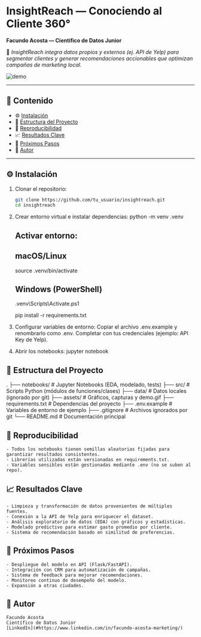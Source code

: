 # InsightReach — Conociendo al Cliente 360°

**Facundo Acosta — Científico de Datos Junior**

🚀 *InsightReach integra datos propios y externos (ej. API de Yelp) para segmentar clientes y generar recomendaciones accionables que optimizan campañas de marketing local.*

![demo](assets/demo.gif)  <!-- opcional: captura de notebook o gif corto -->

---

## 📌 Contenido
- ⚙️ [Instalación](#instalación)
- 📂 [Estructura del Proyecto](#estructura-del-proyecto)
- 🧪 [Reproducibilidad](#reproducibilidad)
- 📈 [Resultados Clave](#resultados-clave)
- 🚀 [Próximos Pasos](#próximos-pasos)
- 👤 [Autor](#autor)

---

## ⚙️ Instalación

  1. Clonar el repositorio:
     ```bash
     git clone https://github.com/tu_usuario/insightreach.git
     cd insightreach
  2. Crear entorno virtual e instalar dependencias:
     python -m venv .venv
        ## Activar entorno:
        ## macOS/Linux
        source .venv/bin/activate
        ## Windows (PowerShell)
        .venv\Scripts\Activate.ps1
    
        pip install -r requirements.txt
  
  3. Configurar variables de entorno:
      Copiar el archivo .env.example y renombrarlo como .env.
      Completar con tus credenciales (ejemplo: API Key de Yelp).
  
  4. Abrir los notebooks:
       jupyter notebook
   
## 📂 Estructura del Proyecto

.
├── notebooks/          # Jupyter Notebooks (EDA, modelado, tests)
├── src/                # Scripts Python (módulos de funciones/clases)
├── data/               # Datos locales (ignorado por git)
├── assets/             # Gráficos, capturas y demo.gif
├── requirements.txt    # Dependencias del proyecto
├── .env.example        # Variables de entorno de ejemplo
├── .gitignore          # Archivos ignorados por git
└── README.md           # Documentación principal

## 🧪 Reproducibilidad
    - Todos los notebooks tienen semillas aleatorias fijadas para garantizar resultados consistentes.
    - Librerías utilizadas están versionadas en requirements.txt.
    - Variables sensibles están gestionadas mediante .env (no se suben al repo).

## 📈 Resultados Clave
    - Limpieza y transformación de datos provenientes de múltiples fuentes.
    - Conexión a la API de Yelp para enriquecer el dataset.
    - Análisis exploratorio de datos (EDA) con gráficos y estadísticas.
    - Modelado predictivo para estimar gasto promedio por cliente.
    - Sistema de recomendación basado en similitud de preferencias.

## 🚀 Próximos Pasos
    - Despliegue del modelo en API (Flask/FastAPI).
    - Integración con CRM para automatización de campañas.
    - Sistema de feedback para mejorar recomendaciones.
    - Monitoreo continuo de desempeño del modelo.
    - Expansión a otras ciudades.

## 👤 Autor
    Facundo Acosta
    Científico de Datos Junior
    [LinkedIn](#https://www.linkedin.com/in/facundo-acosta-marketing/)
